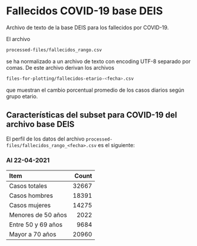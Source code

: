 # Fallecidos COVID-19 base DEIS

Archivo de texto de la base DEIS para los fallecidos por COVID-19. 

El archivo 
```bash 
processed-files/fallecidos_rango.csv
``` 
se ha normalizado a un archivo de texto con encoding UTF-8 separado por comas. De este archivo derivan los archivos
```bash 
files-for-plotting/fallecidos-etario-<fecha>.csv
``` 
que muestran el cambio porcentual promedio de los casos diarios según grupo etario. 

## Características del subset para COVID-19 del archivo base DEIS

El perfil de los datos del archivo `processed-files/fallecidos_rango_<fecha>.csv` es el siguiente:

### Al 22-04-2021

| Item | Count |
| :-- | --: |
| Casos totales | 32667 |
| Casos hombres | 18391 |
| Casos mujeres | 14275 |
| Menores de 50 años | 2022 |
| Entre 50 y 69 años | 9684 |
| Mayor a 70 años | 20960 | 
